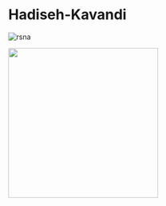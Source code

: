 # Hadiseh-Kavandi


![rsna](https://github.com/HadisKavandi/Hadiseh-Kavandi/assets/134537106/62bfef72-d45f-44eb-b4dc-9157fc424807)

<img src="https://github.com/HadisKavandi/Hadiseh-Kavandi/assets/134537106/62bfef72-d45f-44eb-b4dc-9157fc424807" width="300"/>
